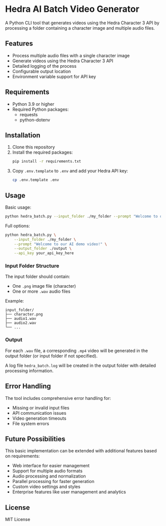 # Hedra AI Batch Video Generator

A Python CLI tool that generates videos using the Hedra Character 3 API by processing a folder containing a character image and multiple audio files.

## Features

- Process multiple audio files with a single character image
- Generate videos using the Hedra Character 3 API
- Detailed logging of the process
- Configurable output location
- Environment variable support for API key

## Requirements

- Python 3.9 or higher
- Required Python packages:
  - requests
  - python-dotenv

## Installation

1. Clone this repository
2. Install the required packages:
   ```bash
   pip install -r requirements.txt
   ```
3. Copy `.env.template` to `.env` and add your Hedra API key:
   ```bash
   cp .env.template .env
   ```

## Usage

Basic usage:
```bash
python hedra_batch.py --input_folder ./my_folder --prompt "Welcome to our AI demo video!"
```

Full options:
```bash
python hedra_batch.py \
    --input_folder ./my_folder \
    --prompt "Welcome to our AI demo video!" \
    --output_folder ./output \
    --api_key your_api_key_here
```

### Input Folder Structure

The input folder should contain:
- One `.png` image file (character)
- One or more `.wav` audio files

Example:
```
input_folder/
├── character.png
├── audio1.wav
├── audio2.wav
└── ...
```

### Output

For each `.wav` file, a corresponding `.mp4` video will be generated in the output folder (or input folder if not specified).

A log file `hedra_batch.log` will be created in the output folder with detailed processing information.

## Error Handling

The tool includes comprehensive error handling for:
- Missing or invalid input files
- API communication issues
- Video generation timeouts
- File system errors

## Future Possibilities

This basic implementation can be extended with additional features based on requirements:

- Web interface for easier management
- Support for multiple audio formats
- Audio processing and normalization
- Parallel processing for faster generation
- Custom video settings and styles
- Enterprise features like user management and analytics

## License

MIT License 